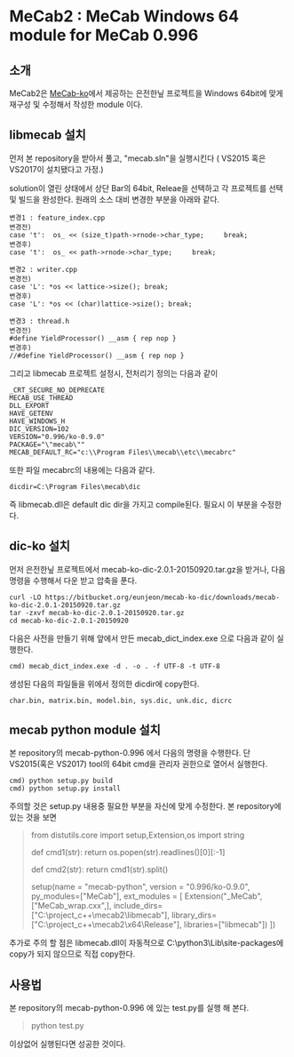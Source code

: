 MeCab2 : MeCab  Windows 64 module for MeCab 0.996
===================================

## 소개

MeCab2은 [MeCab-ko](https://bitbucket.org/eunjeon/mecab-ko)에서 제공하는 은전한닢 프로젝트을 Windows 64bit에 맞게 재구성 및 수정해서 작성한 module 이다.

## libmecab 설치

먼저 본 repository을 받아서 풀고,  "mecab.sln"을 실행시킨다 ( VS2015 혹은 VS2017이 설치됐다고 가정.)

solution이 열린 상태에서 상단 Bar의  64bit, Releae을 선택하고 각 프로젝트를 선택 및 빌드을 완성한다. 
원래의 소스 대비 변경한 부분을 아래와 같다.


    변경1 : feature_index.cpp
    변경전)
    case 't':  os_ << (size_t)path->rnode->char_type;     break;
    변경후)
    case 't':  os_ << path->rnode->char_type;     break;

    변경2 : writer.cpp
    변경전)
    case 'L': *os << lattice->size(); break;
    변경후)
    case 'L': *os << (char)lattice->size(); break;

    변경3 : thread.h
    변경전)
    #define YieldProcessor() __asm { rep nop }
    변경후)
    //#define YieldProcessor() __asm { rep nop }
    
그리고 libmecab 프로젝트 설정시,  전처리기 정의는  다음과 같이

    _CRT_SECURE_NO_DEPRECATE
    MECAB_USE_THREAD
    DLL_EXPORT
    HAVE_GETENV
    HAVE_WINDOWS_H
    DIC_VERSION=102
    VERSION="0.996/ko-0.9.0"
    PACKAGE="\"mecab\""
    MECAB_DEFAULT_RC="c:\\Program Files\\mecab\\etc\\mecabrc"

또한 파일 mecabrc의 내용에는 다음과 같다.

    dicdir=C:\Program Files\mecab\dic
    
즉 libmecab.dll은 default dic dir을 가지고 compile된다. 필요시 이 부분을 수정한다.

## dic-ko 설치

먼저  은전한닢 프로젝트에서 mecab-ko-dic-2.0.1-20150920.tar.gz을 받거나, 다음 명령을 수행해서 다운 받고 압축을 푼다.

    curl -LO https://bitbucket.org/eunjeon/mecab-ko-dic/downloads/mecab-ko-dic-2.0.1-20150920.tar.gz
    tar -zxvf mecab-ko-dic-2.0.1-20150920.tar.gz
    cd mecab-ko-dic-2.0.1-20150920

다음은  사전을 만들기 위해 앞에서 만든 mecab_dict_index.exe 으로 다음과 같이 실행한다.

    cmd) mecab_dict_index.exe -d . -o . -f UTF-8 -t UTF-8

생성된 다음의 파일들을  위에서 정의한 dicdir에 copy한다. 

    char.bin, matrix.bin, model.bin, sys.dic, unk.dic, dicrc


## mecab python module 설치

본 repository의 mecab-python-0.996 에서 다음의 명령을 수행한다. 
단 VS2015(혹은 VS2017) tool의 64bit cmd을 관리자 권한으로 열어서 실행한다.

    cmd) python setup.py build 
    cmd) python setup.py install
    
주의할 것은  setup.py 내용중 필요한 부분을 자신에 맞게 수정한다.  본 repository에 있는 것을 보면 

> from distutils.core import setup,Extension,os
> import string
> 
> def cmd1(str):
>     return os.popen(str).readlines()[0][:-1]
> 
> def cmd2(str):
>     return cmd1(str).split()
> 
> setup(name = "mecab-python",
> 	version = "0.996/ko-0.9.0",
> 	py_modules=["MeCab"],
> 	ext_modules = [
> 		Extension("_MeCab",
> 			["MeCab_wrap.cxx",],
> 			include_dirs=["C:\\project_c++\\mecab2\\libmecab"],
> 			library_dirs=["C:\\project_c++\\mecab2\\x64\\Release"],
> 			libraries=["libmecab"])
> 			])

추가로 주의 할 점은 libmecab.dll이 자동적으로 C:\python3\Lib\site-packages에 copy가 되지 않으므로
직접 copy한다. 
            

## 사용법

본 repository의 mecab-python-0.996 에 있는 test.py를  실행 해 본다. 

> python test.py

이상없어 실행된다면 성공한 것이다. 

